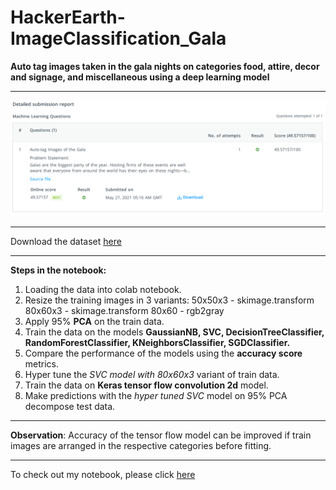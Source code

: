 # HackerEarth-ImageClassification_Gala
**Auto tag images taken in the gala nights on categories food, attire, decor and signage, and miscellaneous using a deep learning model**
***
![Accuracy in test](https://github.com/Qadir92/HackerEarth-ImageClassification_Gala/blob/main/Gala%20score.PNG?raw=true)
***

Download the dataset [here](https://www.hackerearth.com/challenges/competitive/hackerearth-deep-learning-challenge-auto-tag-images-gala/)
***
**Steps in the notebook:**
 1. Loading the data into colab notebook.
 2. Resize the training images in 3 variants:
	 50x50x3 - skimage.transform
	 80x60x3 - skimage.transform
	 80x60 - rgb2gray
 3. Apply 95% **PCA** on the train data.
 4. Train the data on the models **GaussianNB, SVC, DecisionTreeClassifier, RandomForestClassifier, KNeighborsClassifier, SGDClassifier.**
 5. Compare the performance of the models using the **accuracy score** metrics.
 6. Hyper tune the *SVC model with 80x60x3* variant of train data.
 7. Train the data on **Keras tensor flow convolution 2d** model.
 8. Make predictions with the *hyper tuned SVC* model on 95% PCA decompose test data.
 ***
 **Observation**: Accuracy of the tensor flow model can be improved if train images are arranged in the respective categories before fitting.
***
To check out my notebook, please click [here](https://github.com/Qadir92/HackerEarth-ImageClassification_Gala/blob/main/Gala_Image_Classification.ipynb)
